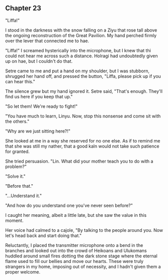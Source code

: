 ## Chapter 23

"Liffa!"

I stood in the darkness with the snow falling on a Ziyu that rose tall above the ongoing reconstruction of the Great Pavilion. My hand perched firmly over the lever that connected me to hae.

"Liffa!" I screamed hysterically into the microphone, but I knew that thi could not hear me across such a distance. Holragi had undoubtedly given up on hae, but I couldn't do that.

Setre came to me and put a hand on my shoulder, but I was stubborn, shrugged her hand off, and pressed the button, "Liffa, please pick up if you can hear this."

The silence grew but my hand ignored it. Setre said, "That's enough. They'll find us here if you keep that up."

"So let them! We're ready to fight!"

"You have much to learn, Linyu. Now, stop this nonsense and come sit with the others."

"Why are we just sitting here?!"

She looked at me in a way she reserved for no one else. As if to remind me that she was still my nather, that a good kaln would not take such patience for granted.

She tried persuasion. "Lin. What did your mother teach you to do with a problem?"

"Solve it."

"Before that."

"...Understand it."

"And how do you understand one you've never seen before?"

I caught her meaning, albeit a little late, but she saw the value in this moment.

Her voice had calmed to a cajole, "By talking to the people around you. Now let's head back and start doing that."

Reluctantly, I placed the transmitter microphone onto a bend in the branches and looked out into the crowd of Heikoans and Ulukomans huddled around small fires dotting the dark stone stage where the eternal flame used to fill our bellies and move our hearts. These were truly strangers in my home, imposing out of necessity, and I hadn't given them a proper welcome.
